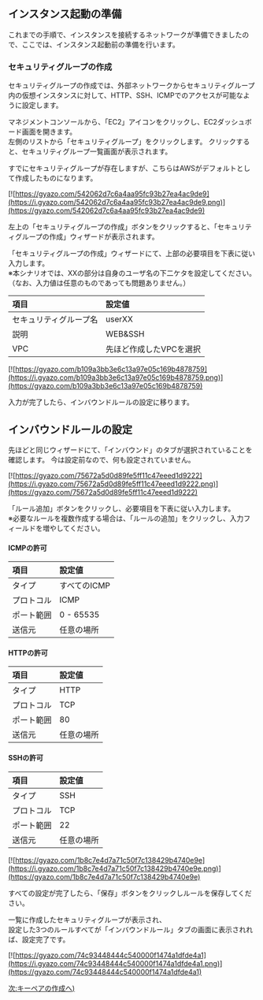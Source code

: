 ﻿## インスタンス起動の準備

これまでの手順で、インスタンスを接続するネットワークが準備できましたので、ここでは、インスタンス起動前の準備を行います。

### セキュリティグループの作成
セキュリティグループの作成では、外部ネットワークからセキュリティグループ内の仮想インスタンスに対して、HTTP、SSH、ICMPでのアクセスが可能なように設定します。

マネジメントコンソールから、「EC2」アイコンをクリックし、EC2ダッシュボード画面を開きます。  
左側のリストから「セキュリティグループ」をクリックします。
クリックすると、セキュリティグループ一覧画面が表示されます。

すでにセキュリティグループが存在しますが、こちらはAWSがデフォルトとして作成したものになります。

[![https://gyazo.com/542062d7c6a4aa95fc93b27ea4ac9de9](https://i.gyazo.com/542062d7c6a4aa95fc93b27ea4ac9de9.png)](https://gyazo.com/542062d7c6a4aa95fc93b27ea4ac9de9)

左上の「セキュリティグループの作成」ボタンをクリックすると、「セキュリティグループの作成」ウィザードが表示されます。  

「セキュリティグループの作成」ウィザードにて、上部の必要項目を下表に従い入力します。  
※本シナリオでは、XXの部分は自身のユーザ名の下二ケタを設定してください。  
（なお、入力値は任意のものであっても問題ありません。）

| 項目 | 設定値 
|:-----------|:------------| 
| セキュリティグループ名 | userXX
| 説明 | WEB&SSH
| VPC | 先ほど作成したVPCを選択

[![https://gyazo.com/b109a3bb3e6c13a97e05c169b4878759](https://i.gyazo.com/b109a3bb3e6c13a97e05c169b4878759.png)](https://gyazo.com/b109a3bb3e6c13a97e05c169b4878759)


入力が完了したら、インバウンドルールの設定に移ります。

## インバウンドルールの設定

先ほどと同じウィザードにて、「インバウンド」のタブが選択されていることを確認します。
今は設定前なので、何も設定されていません。

[![https://gyazo.com/75672a5d0d89fe5ff11c47eeed1d9222](https://i.gyazo.com/75672a5d0d89fe5ff11c47eeed1d9222.png)](https://gyazo.com/75672a5d0d89fe5ff11c47eeed1d9222)

「ルール追加」ボタンをクリックし、必要項目を下表に従い入力します。  
※必要なルールを複数作成する場合は、「ルールの追加」をクリックし、入力フィールドを増やしてください。

#### ICMPの許可

| 項目 | 設定値 
|:-----------|:------------
| タイプ | すべてのICMP
| プロトコル | ICMP
| ポート範囲 | 0 - 65535
| 送信元 | 任意の場所

#### HTTPの許可

| 項目 | 設定値 
|:-----------|:------------
| タイプ | HTTP
| プロトコル | TCP 
| ポート範囲 | 80
| 送信元 | 任意の場所

#### SSHの許可

| 項目 | 設定値 
|:-----------|:------------
| タイプ | SSH 
| プロトコル | TCP
| ポート範囲 | 22
| 送信元 | 任意の場所

[![https://gyazo.com/1b8c7e4d7a71c50f7c138429b4740e9e](https://i.gyazo.com/1b8c7e4d7a71c50f7c138429b4740e9e.png)](https://gyazo.com/1b8c7e4d7a71c50f7c138429b4740e9e)

すべての設定が完了したら、「保存」ボタンをクリックしルールを保存してください。

一覧に作成したセキュリティグループが表示され、  
設定した3つのルールすべてが「インバウンドルール」タブの画面に表示されれば、設定完了です。

[![https://gyazo.com/74c93448444c540000f1474a1dfde4a1](https://i.gyazo.com/74c93448444c540000f1474a1dfde4a1.png)](https://gyazo.com/74c93448444c540000f1474a1dfde4a1)


[次:キーペアの作成へ)](https://github.com/yoshirako/aws-handson-scenario/blob/master/WebServer/Scenario/04-prepare-key-for-launch-instance.md)
